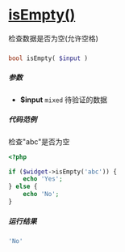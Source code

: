 [isEmpty()](http://twinh.github.com/widget/api/isEmpty)
=======================================================

检查数据是否为空(允许空格)

### 
```php
bool isEmpty( $input )
```

##### 参数
* **$input** `mixed` 待验证的数据

##### 代码范例
检查"abc"是否为空
```php
<?php

if ($widget->isEmpty('abc')) {
    echo 'Yes';
} else {
    echo 'No';
}
```
##### 运行结果
```php
'No'
```
